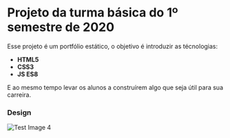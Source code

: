 # Projeto da turma básica do 1º semestre de 2020

Esse projeto é um portfólio estático, o objetivo é introduzir as técnologias:

- **HTML5**
- **CSS3**
- **JS ES8**

E ao mesmo tempo levar os alunos a construírem algo que seja útil para sua carreira.

### Design

![Test Image 4](./img/Demo.png)
